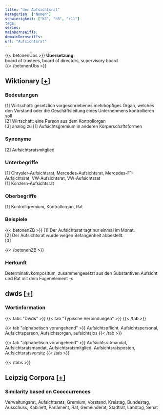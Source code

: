 ```yaml
---
title: "der Aufsichtsrat"
kategorien: ["Nomen"]
schwierigkeit: ["k3", "h5", "r11"]
tags:
series:
mainDornseiffs:
domainDornseiffs:
url: "Aufsichtsrat"
---
```


{{< betonenÜbs >}}
**Übersetzung:**  
board of trustees, board of directors, supervisory board  
{{< /betonenÜbs >}}

## Wiktionary [[+](https://de.wiktionary.org/wiki/Aufsichtsrat)]

### Bedeutungen
[1] Wirtschaft: gesetzlich vorgeschriebenes mehrköpfiges Organ, welches den Vorstand oder die Geschäftsleitung eines Unternehmens kontrollieren soll  
[2] Wirtschaft: eine Person aus dem Kontrollorgan  
[3] analog zu [1] Aufsichtsgremium in anderen Körperschaftsformen  

### Synonyme
[2] Aufsichtsratsmitglied  

### Unterbegriffe
[1] Chrysler-Aufsichtsrat, Mercedes-Aufsichtsrat, Mercedes-F1-Aufsichtsrat, VW-Aufsichtsrat, VW-Aufsichtsrat  
[1] Konzern-Aufsichtsrat  

### Oberbegriffe
[1] Kontrollgremium, Kontrollorgan, Rat  

### Beispiele
{{< betonenZB >}}
[1] Der Aufsichtsrat tagt nur einmal im Monat.  
[2] Der Aufsichtsrat wurde wegen Befangenheit abbestellt.  
[3]  

{{< /betonenZB >}}
### Herkunft
Determinativkompositum, zusammengesetzt aus den Substantiven Aufsicht und Rat mit dem Fugenelement -s  



## dwds [[+](https://www.dwds.de/wb/Aufsichtsrat)]

### Wortinformation
{{< tabs "Dwds" >}}
{{< tab "Typische Verbindungen" >}}
{{< /tab >}}

{{< tab "alphabetisch vorangehend" >}}
Aufsichtspflicht, Aufsichtspersonal, Aufsichtsperson, Aufsichtsorgan, aufsichtslos
{{< /tab >}}

{{< tab "alphabetisch vorangehend" >}}
Aufsichtsratmandat, Aufsichtsratsmandat, Aufsichtsratsmitglied, Aufsichtsratsposten, Aufsichtsratsvorsitz
{{< /tab >}}

{{< /tabs >}}

## Leipzig Corpora [[+](https://corpora.uni-leipzig.de/en/res?word=Aufsichtsrat&corpusId=deu_newscrawl-public_2018)]


### Similarity based on Cooccurrences
Verwaltungsrat, Aufsichtsrats, Gremium, Vorstand, Kreistag, Bundestag, Ausschuss, Kabinett, Parlament, Rat, Gemeinderat, Stadtrat, Landtag, Senat

